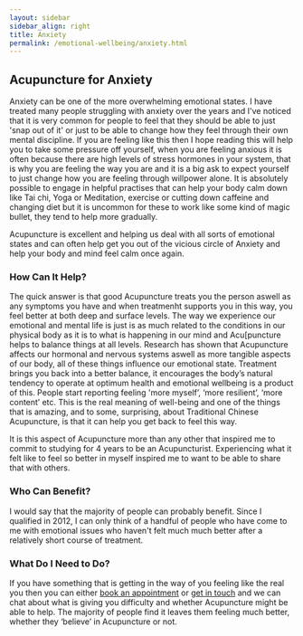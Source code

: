 ```yaml
---
layout: sidebar
sidebar_align: right
title: Anxiety
permalink: /emotional-wellbeing/anxiety.html
---
```

## Acupuncture for Anxiety
  Anxiety can be one of the more overwhelming emotional states. I have treated many people struggling with anxiety over the years and I've noticed that it is very common for people to feel that they should be able to just 'snap out of it' or just to be able to change how they feel through their own mental discipline.  If you are feeling like this then I hope reading this will help you to take some pressure off yourself, when you are feeling anxious it is often because there are high levels of stress hormones in your system, that is why you are feeling the way you are and it is a big ask to expect yourself to just change how you are feeling through willpower alone.  It is absolutely possible to engage in helpful practises that can help your body calm down like Tai chi, Yoga or Meditation, exercise or cutting down caffeine and changing diet but it is uncommon for these to work like some kind of magic bullet, they tend to help more gradually.

Acupuncture is excellent and helping us deal with all sorts of emotional states and can often help get you out of the vicious circle of Anxiety and help your body and mind feel calm once again.

### How Can It Help?
The quick answer is that good Acupuncture treats you the person aswell as any symptoms you have and when treatmenht supports you in this way, you feel better at both deep and surface levels. The way we experience our emotional and mental life is just is as much related to the conditions in our physical body as it is to what is happening in our mind and Acu[puncture helps to balance things at all levels. Research has shown that Acupuncture affects our hormonal and nervous systems aswell as more tangible aspects of our body, all of these things influence our emotional state. Treatment brings you back into a better balance, it encourages the body’s natural tendency to operate at optimum health and emotional wellbeing is a product of this. People start reporting feeling 'more myself’, ‘more resilient’, ‘more content’ etc. This is the real meaning of well-being and one of the things that is amazing, and to some, surprising, about Traditional Chinese Acupuncture, is that it can help you get back to feel this way.

It is this aspect of Acupuncture more than any other that inspired me to commit to studying for 4 years to be an Acupuncturist.  Experiencing what it felt like to feel so better in myself inspired me to want to be able to share that with others.


### Who Can Benefit?
I would say that the majority of people can probably benefit. Since I qualified in 2012, I can only think of a handful of people who have come to me with emotional issues who haven't felt much much better after a relatively short course of treatment.


### What Do I Need to Do?
If you have something that is getting in the way of you feeling like the real you then you can either [book an appointment](/how-to-book.html) or [get in touch](#contact-trigger) and we can chat about what is giving you difficulty and whether Acupuncture might be able to help. The majority of people find it leaves them feeling much better, whether they ‘believe’ in Acupuncture or not.